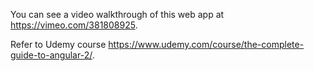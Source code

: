 You can see a video walkthrough of this web app at https://vimeo.com/381808925.

Refer to Udemy course https://www.udemy.com/course/the-complete-guide-to-angular-2/.
